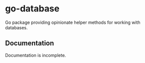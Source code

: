 # go-database

Go package providing opinionate helper methods for working with databases.

## Documentation

Documentation is incomplete.